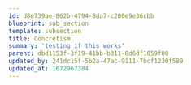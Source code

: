 ```yaml
---
id: d8e739ae-862b-4794-8da7-c200e9e36cbb
blueprint: sub_section
template: subsection
title: Concretism
summary: 'testing if this works'
parent: dbd1153f-3f19-41bb-b311-8d6df1059f80
updated_by: 241dc15f-5b2a-47ac-9111-7bcf1230f589
updated_at: 1672967384
---
```

